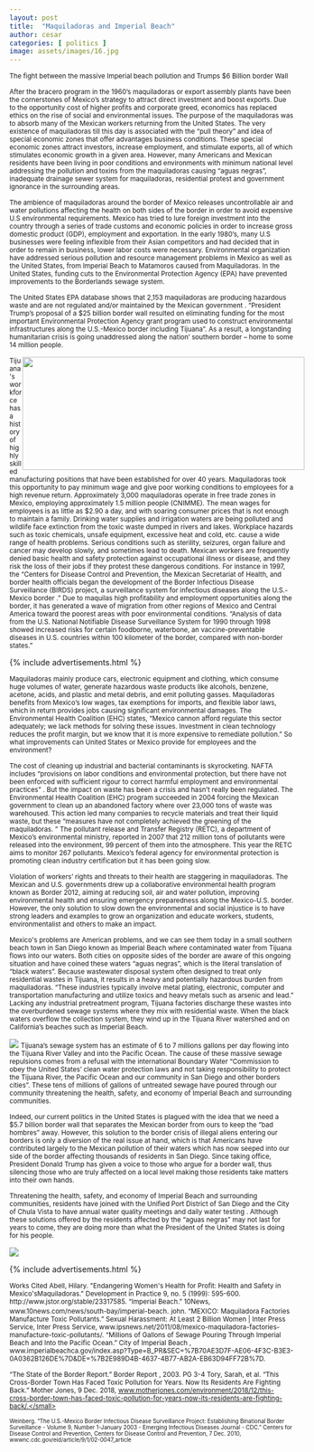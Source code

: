 ```yaml
---
layout: post
title:  "Maquiladoras and Imperial Beach"
author: cesar
categories: [ politics ]
image: assets/images/16.jpg
---
```

<small> The fight between the massive Imperial beach pollution and Trumps $6 Billion border Wall</small>

<small>   After the bracero program in the 1960’s maquiladoras or export assembly plants have been the cornerstones of Mexico’s strategy to attract direct investment and boost exports. Due to the opportunity cost of higher profits and corporate greed, economics has replaced ethics on the rise of social and environmental issues. The purpose of the maquiladoras was to absorb many of the Mexican workers returning from the United States. The very existence of maquiladoras till this day is associated with the “pull theory”  and idea of special economic zones that offer advantages business conditions. These special economic zones attract investors, increase employment, and stimulate exports, all of which stimulates economic growth in a given area. However, many Americans and Mexican residents have been living in poor conditions and environments with minimum national level addressing the pollution and toxins from the maquiladoras causing “aguas negras”, inadequate drainage sewer system for maquiladoras, residential protest and government ignorance in the surrounding areas. </small>

<small>
 The ambience of maquiladoras around the border of Mexico releases uncontrollable air and water pollutions affecting the health on both sides of the border in order to avoid expensive U.S environmental requirements.  Mexico has tried to lure foreign investment into the country through a series of trade customs and economic policies in order to increase gross domestic product (GDP), employment and exportation.  In the early 1980’s, many U.S businesses were feeling inflexible from their Asian competitors and had decided that in order to remain in business, lower labor costs were necessary. </small>

<small>
Environmental organization have addressed serious pollution and resource management problems in Mexico as well as the United States, from Imperial Beach to Matamoros caused from Maquiladoras. In the United States, funding cuts to the Environmental Protection Agency (EPA) have prevented improvements to the Borderlands sewage system. </small>


<small> The United States EPA database shows that 2,153 maquiladoras are producing hazardous waste and are not regulated and/or maintained by the Mexican government . “President Trump’s proposal of a $25 billion border wall resulted on eliminating funding for the most important Environmental Protection Agency grant program used to construct environmental infrastructures along the U.S.-Mexico border including Tijuana”.  As a result, a longstanding humanitarian crisis is going unaddressed along the nation’ southern border – home to some 14 million people.  </small>

<img src="https://hsanche.wordpress.ncsu.edu/files/2015/11/cropped-cropped-foto-de-polucion11.jpg" style="width:500px;height:200px;margin-right:-19px;float: right;">

<small> Tijuana's workforce has a history of highly skilled manufacturing positions that have been established for over 40 years. Maquiladoras took this opportunity to pay minimum wage and give poor working conditions to employees for a high revenue return. Approximately 3,000 maquiladoras operate in free trade zones in Mexico, employing approximately 1.5 million people (CNIMME). The mean wages for employees is as little as $2.90 a day, and with soaring consumer prices that is not enough to maintain a family. Drinking water supplies and irrigation waters are being polluted and wildlife face extinction from the toxic waste dumped in rivers and lakes. Workplace hazards such as toxic chemicals, unsafe equipment, excessive heat and cold, etc. cause a wide range of health problems. Serious conditions such as sterility, seizures, organ failure and cancer may develop slowly, and sometimes lead to death. Mexican workers are frequently denied basic health and safety protection against occupational illness or disease, and they risk the loss of their jobs if they protest these dangerous conditions. For instance in 1997, the “Centers for Disease Control and Prevention, the Mexican Secretariat of Health, and border health officials began the development of the Border Infectious Disease Surveillance (BIRDS) project, a surveillance system for infectious diseases along the U.S.-Mexico border .” Due to maquilas high profitability and employment opportunities along the border, it  has generated a wave of migration from other regions of Mexico and Central America toward the poorest areas with poor environmental conditions. “Analysis of data from the U.S. National Notifiable Disease Surveillance System for 1990 through 1998 showed increased risks for certain foodborne, waterbone, an vaccine-preventable diseases in U.S. countries within 100 kilometer of the border, compared with non-border states.”  
</small>

{% include advertisements.html %}

<small> Maquiladoras mainly produce cars, electronic equipment and clothing, which consume huge volumes of water, generate hazardous waste products like alcohols, benzene, acetone, acids, and plastic and metal debris, and emit polluting gasses.  Maquiladoras benefits from Mexico’s low wages, tax exemptions for imports, and flexible labor laws, which in return provides jobs causing significant environmental damages. The Environmental Health Coalition (EHC) states, “Mexico cannon afford regulate this sector adequately; we lack methods for solving these issues. Investment in clean technology reduces the profit margin, but we know that it is more expensive to remediate pollution.” So what improvements can United States or Mexico provide for employees and the environment?</small>

<small> The cost of cleaning up industrial and bacterial contaminants is skyrocketing. NAFTA includes “provisions on labor conditions and environmental protection, but there have not been enforced with sufficient rigour to correct harmful employment and environmental practices”  .  But the impact on waste has been a crisis and hasn’t really been regulated. The Environmental Health Coalition (EHC) program succeeded in 2004 forcing the Mexican government to clean up an abandoned factory where over 23,000 tons of waste was warehoused. This action led many companies to recycle materials and treat their liquid waste, but these “measures have not completely achieved the greening of the maquiladoras. ” The pollutant release and Transfer Registry (RETC), a department of Mexico’s environmental ministry, reported in 2007 that 212 million tons of pollutants were released into the environment, 99 percent of them into the atmosphere. This year the RETC aims to monitor 267 pollutants. Mexico’s federal agency for environmental protection is promoting clean industry certification but it has been going slow. </small>

<small>  Violation of workers’ rights and threats to their health are staggering in maquiladoras. The Mexican and U.S. governments drew up a collaborative environmental health program known as Border 2012, aiming at reducing soil, air and water pollution, improving environmental health and ensuring emergency preparedness along the Mexico-U.S. border. However, the only solution to slow down the environmental and social injustice is to have strong leaders and examples to grow an organization and educate workers, students, environmentalist and others to make an impact.</small>


<small> Mexico's problems are American problems, and we can see them today in a small southern beach town in San Diego known as Imperial Beach where contaminated water from Tijuana flows into our waters. Both cities on opposite sides of the border are aware of this ongoing situation and have coined these waters “aguas negras”, which is the literal translation of “black waters”.  Because wastewater disposal system often designed to treat only residential wastes in Tijuana, it results in a heavy and potentially hazardous burden from maquiladoras. “These industries typically involve metal plating, electronic, computer and transportation manufacturing and utilize toxics and heavy metals such as arsenic and lead.”  Lacking any industrial pretreatment program, Tijuana factories discharge these wastes into the overburdened sewage systems where they mix with residential waste. When the black waters overflow the collection system, they wind up in the Tijuana River watershed and on California’s beaches such as Imperial Beach. </small> 

 <img src="https://www.latimes.com/resizer/IHKbsmzzT4m4vQwLJn9QB3mTLy8=/1400x0/arc-anglerfish-arc2-prod-tronc.s3.amazonaws.com/public/EW7TTDR4TBEVFPTLM6MZEPDRGU.jpg">

<small> 
Tijuana’s sewage system has an estimate of 6 to 7 millions gallons per day flowing into the Tijuana River Valley and into the Pacific Ocean. The cause of these massive sewage repulsions comes from a refusal with the international Boundary Water “Commission to obey the United States’ clean water protection laws and not taking responsibility to protect the Tijuana River, the Pacific Ocean and our community in San Diego and other borders cities”.  These tens of millions of gallons of untreated sewage have poured through our community threatening the health, safety, and economy of Imperial Beach and surrounding communities. </small>

<small> Indeed, our current politics in the United States is plagued with the idea that we need a $5.7 billion border wall that separates the Mexican border from ours to keep the “bad hombres” away. However, this solution to the border crisis of illegal aliens entering our borders is only a diversion of the real issue at hand, which is that Americans have contributed largely to the Mexican pollution of their waters which has now seeped into our side of the border affecting thousands of residents in San Diego. Since taking office, President Donald Trump has given a voice to those who argue for a border wall, thus silencing those who are truly affected on a local level making those residents take matters into their own hands. </small>

<small>Threatening the health, safety, and economy of Imperial Beach and surrounding communities, residents have joined with the Unified Port District of San Diego and the City of Chula Vista to have annual water quality meetings and daily water testing .  Although these solutions offered by the residents affected by the “aguas negras” may not last for years to come, they are doing more than what the President of the United States is doing for his people. </small>


 <img src="https://www.trbimg.com/img-57b9ab4a/turbine/sdut-border-fence-impact-on-wetland-mixed-2016may16">

{% include advertisements.html %}

<small>
Works Cited
Abell, Hilary. "Endangering Women's Health for Profit: Health and Safety in Mexico'sMaquiladoras." Development in Practice 9, no. 5 (1999): 595-600. http://www.jstor.org/stable/23317585.
“Imperial Beach.” 10News, www.10news.com/news/south-bay/imperial-beach.</small>

<small>
john. “MEXICO: Maquiladora Factories Manufacture Toxic Pollutants.” Sexual Harassment: At Least 2 Billion Women | Inter Press Service, Inter Press Service, www.ipsnews.net/2011/08/mexico-maquiladora-factories-manufacture-toxic-pollutants/.
“Millions of Gallons of Sewage Pouring Through Imperial Beach and Into the Pacific Ocean.” City of Imperial Beach , www.imperialbeachca.gov/index.asp?Type=B_PR&SEC=%7B70AE3D7F-AE06-4F3C-B3E3-0A0362B126DE%7D&DE=%7B2E989D4B-4637-4B77-AB2A-EB63D94FF72B%7D.</small>

<small>“The State of the Border Report.” Border Report , 2003. PG 3-4 Tory, Sarah, et al. “This Cross-Border Town Has Faced Toxic Pollution for Years. Now Its Residents Are Fighting Back.” Mother Jones, 9 Dec. 2018, www.motherjones.com/environment/2018/12/this-cross-border-town-has-faced-toxic-pollution-for-years-now-its-residents-are-fighting-back/.</small>

<small>Weinberg. “The U.S.-Mexico Border Infectious Disease Surveillance Project: Establishing Binational Border Surveillance - Volume 9, Number 1-January 2003 - Emerging Infectious Diseases Journal - CDC.” Centers for Disease Control and Prevention, Centers for Disease Control and Prevention, 7 Dec. 2010, wwwnc.cdc.gov/eid/article/9/1/02-0047_article
</small>
